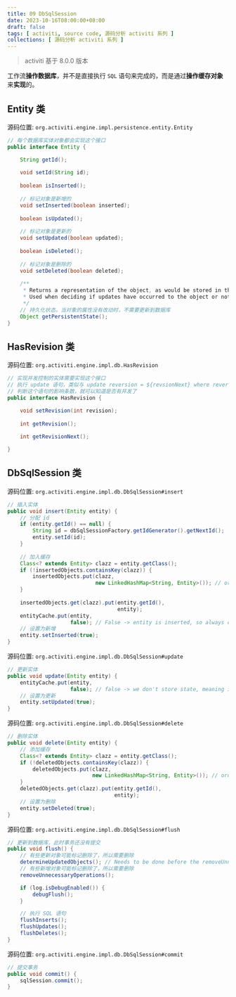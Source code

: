 ```yaml
---
title: 09 DbSqlSession
date: 2023-10-16T08:00:00+08:00
draft: false
tags: [ activiti, source code, 源码分析 activiti 系列 ]
collections: [ 源码分析 activiti 系列 ]
---
```


> activiti 基于 8.0.0 版本

工作流**操作数据库**，并不是直接执行 `SQL` 语句来完成的，而是通过**操作缓存对象**来**实现**的。

## Entity 类

源码位置: `org.activiti.engine.impl.persistence.entity.Entity`

```java
// 每个数据库实体对象都会实现这个接口
public interface Entity {

    String getId();
  
    void setId(String id);
  
    boolean isInserted();
  
    // 标记对象是新增的
    void setInserted(boolean inserted);
  
    boolean isUpdated();
  
    // 标记对象是更新的
    void setUpdated(boolean updated);
  
    boolean isDeleted();
  
    // 标记对象是删除的
    void setDeleted(boolean deleted);
  
    /**
     * Returns a representation of the object, as would be stored in the database.
     * Used when deciding if updates have occurred to the object or not since it was last loaded.
     */
    // 持久化状态，当对象的属性没有改动时，不需要更新到数据库
    Object getPersistentState();
}
```

## HasRevision 类

源码位置: `org.activiti.engine.impl.db.HasRevision`

```java
// 实现并发控制的实体需要实现这个接口
// 执行 update 语句，类似与 update reversion = ${revsionNext} where reversion = ${reversion}
// 判断这个语句的影响条数，就可以知道是否有并发了
public interface HasRevision {

    void setRevision(int revision);
  
    int getRevision();
  
    int getRevisionNext();

}
```

## DbSqlSession 类

源码位置: `org.activiti.engine.impl.db.DbSqlSession#insert`

```java
// 插入实体
public void insert(Entity entity) {
    // 分配 id
    if (entity.getId() == null) {
        String id = dbSqlSessionFactory.getIdGenerator().getNextId();
        entity.setId(id);
    }
  
    // 加入缓存
    Class<? extends Entity> clazz = entity.getClass();
    if (!insertedObjects.containsKey(clazz)) {
        insertedObjects.put(clazz,
                            new LinkedHashMap<String, Entity>()); // order of insert is important, hence LinkedHashMap
    }
  
    insertedObjects.get(clazz).put(entity.getId(),
                                   entity);
    entityCache.put(entity,
                    false); // False -> entity is inserted, so always changed
    // 设置为新增
    entity.setInserted(true);
}
```

源码位置: `org.activiti.engine.impl.db.DbSqlSession#update`

```java
// 更新实体
public void update(Entity entity) {
    entityCache.put(entity,
                    false); // false -> we don't store state, meaning it will always be seen as changed
    // 设置为更新                
    entity.setUpdated(true);
}
```

源码位置: `org.activiti.engine.impl.db.DbSqlSession#delete`

```java
// 删除实体
public void delete(Entity entity) {
    // 添加缓存
    Class<? extends Entity> clazz = entity.getClass();
    if (!deletedObjects.containsKey(clazz)) {
        deletedObjects.put(clazz,
                           new LinkedHashMap<String, Entity>()); // order of insert is important, hence LinkedHashMap
    }
    deletedObjects.get(clazz).put(entity.getId(),
                                  entity);
    // 设置为删除
    entity.setDeleted(true);
}
```

源码位置: `org.activiti.engine.impl.db.DbSqlSession#flush`

```java
// 更新到数据库，此时事务还没有提交
public void flush() {
    // 有些更新对象可能标记删除了，所以需要删除
    determineUpdatedObjects(); // Needs to be done before the removeUnnecessaryOperations, as removeUnnecessaryOperations will remove stuff from the cache
    // 有些新增对象可能标记删除了，所以需要删除
    removeUnnecessaryOperations();

    if (log.isDebugEnabled()) {
        debugFlush();
    }

    // 执行 SQL 语句 
    flushInserts();
    flushUpdates();
    flushDeletes();
}
```

源码位置: `org.activiti.engine.impl.db.DbSqlSession#commit`

```java
// 提交事务
public void commit() {
    sqlSession.commit();
}
```